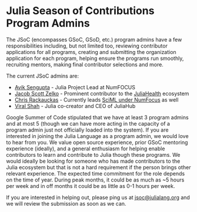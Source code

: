 # Julia Season of Contributions Program Admins

The JSoC (encompasses GSoC, GSoD, etc.) program admins have a few responsibilities including, but not limited too, reviewing contributor applications for all programs, creating and submitting the organization application for each program, helping ensure the programs run smoothly, recruiting mentors, making final contributor selections and more. 

The current JSoC admins are: 
- [Avik Sengupta](https://twitter.com/aviksengupta) - Julia Project Lead at NumFOCUS
- [Jacob Scott Zelko](https://jacobzelko.com/) - Prominent contributor to the [JuliaHealth](https://juliahealth.org/) ecosystem
- [Chris Rackauckas](https://www.chrisrackauckas.com/) - Currently leads [SciML under NumFocus](https://sciml.ai/dev/#google_summer_of_code) as well
- [Viral Shah](https://en.wikipedia.org/wiki/Viral_B._Shah) - Julia co-creator and CEO of JuliaHub
	
Google Summer of Code stipulated that we have at least 3 program admins and at most 5 (though we can have more acting in the capacity of a program admin just not officially loaded into the system). If you are interested in joining the Julia Language as a program admin, we would love to hear from you. We value open source experience, prior GSoC mentoring experience (ideally), and a general enthusiasm for helping enable contributors to learn and contribute to Julia though these programs. We would ideally be looking for someone who has made contributors to the Julia ecosystem but that is not a hard requirement if the person brings other relevant experience. The expected time commitment for the role depends on the time of year. During peak months, it could be as much as ~5 hours per week and in off months it could be as little as 0-1 hours per week.

If you are interested in helping out, please ping us at [jsoc@julialang.org](mailto:jsoc@julialang.org) and we will review the submission as soon as we can. 
